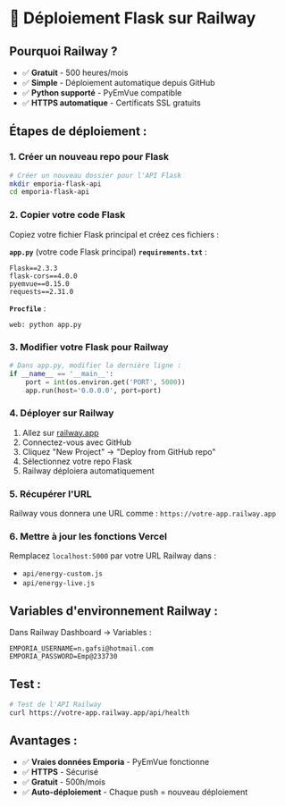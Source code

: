 # 🚀 Déploiement Flask sur Railway

## **Pourquoi Railway ?**
- ✅ **Gratuit** - 500 heures/mois
- ✅ **Simple** - Déploiement automatique depuis GitHub
- ✅ **Python supporté** - PyEmVue compatible
- ✅ **HTTPS automatique** - Certificats SSL gratuits

## **Étapes de déploiement :**

### **1. Créer un nouveau repo pour Flask**
```bash
# Créer un nouveau dossier pour l'API Flask
mkdir emporia-flask-api
cd emporia-flask-api
```

### **2. Copier votre code Flask**
Copiez votre fichier Flask principal et créez ces fichiers :

**`app.py`** (votre code Flask principal)
**`requirements.txt`** :
```
Flask==2.3.3
flask-cors==4.0.0
pyemvue==0.15.0
requests==2.31.0
```

**`Procfile`** :
```
web: python app.py
```

### **3. Modifier votre Flask pour Railway**
```python
# Dans app.py, modifier la dernière ligne :
if __name__ == '__main__':
    port = int(os.environ.get('PORT', 5000))
    app.run(host='0.0.0.0', port=port)
```

### **4. Déployer sur Railway**
1. Allez sur [railway.app](https://railway.app)
2. Connectez-vous avec GitHub
3. Cliquez "New Project" → "Deploy from GitHub repo"
4. Sélectionnez votre repo Flask
5. Railway déploiera automatiquement

### **5. Récupérer l'URL**
Railway vous donnera une URL comme :
`https://votre-app.railway.app`

### **6. Mettre à jour les fonctions Vercel**
Remplacez `localhost:5000` par votre URL Railway dans :
- `api/energy-custom.js`
- `api/energy-live.js`

## **Variables d'environnement Railway :**
Dans Railway Dashboard → Variables :
```
EMPORIA_USERNAME=n.gafsi@hotmail.com
EMPORIA_PASSWORD=Emp@233730
```

## **Test :**
```bash
# Test de l'API Railway
curl https://votre-app.railway.app/api/health
```

## **Avantages :**
- ✅ **Vraies données Emporia** - PyEmVue fonctionne
- ✅ **HTTPS** - Sécurisé
- ✅ **Gratuit** - 500h/mois
- ✅ **Auto-déploiement** - Chaque push = nouveau déploiement 